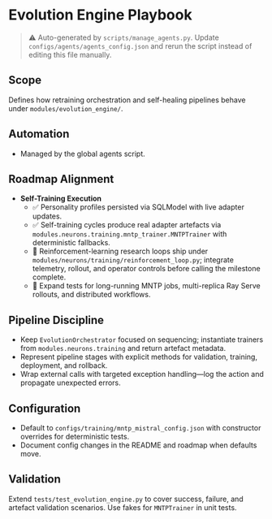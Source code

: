 # Evolution Engine Playbook

> ⚠️ Auto-generated by `scripts/manage_agents.py`. Update `configs/agents/agents_config.json` and rerun the script instead of editing this file manually.

## Scope

Defines how retraining orchestration and self-healing pipelines behave under
`modules/evolution_engine/`.

## Automation

- Managed by the global agents script.

## Roadmap Alignment

- **Self-Training Execution**
  - ✅ Personality profiles persisted via SQLModel with live adapter updates.
  - ✅ Self-training cycles produce real adapter artefacts via `modules.neurons.training.mntp_trainer.MNTPTrainer` with deterministic fallbacks.
  - 🔄 Reinforcement-learning research loops ship under `modules/neurons/training/reinforcement_loop.py`; integrate telemetry, rollout, and operator controls before calling the milestone complete.
  - 🔄 Expand tests for long-running MNTP jobs, multi-replica Ray Serve rollouts, and distributed workflows.

## Pipeline Discipline

- Keep `EvolutionOrchestrator` focused on sequencing; instantiate trainers from
    `modules.neurons.training` and return artefact metadata.
- Represent pipeline stages with explicit methods for validation, training, deployment, and rollback.
- Wrap external calls with targeted exception handling—log the action and propagate unexpected errors.

## Configuration

- Default to `configs/training/mntp_mistral_config.json` with constructor overrides for deterministic
    tests.
- Document config changes in the README and roadmap when defaults move.

## Validation

Extend `tests/test_evolution_engine.py` to cover success, failure, and artefact validation
scenarios. Use fakes for `MNTPTrainer` in unit tests.

